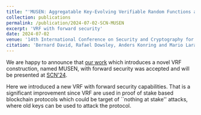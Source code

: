 ```yaml
---
title: "'MUSEN: Aggregatable Key-Evolving Verifiable Random Functions and Applications' in SCN'24"
collection: publications
permalink: /publication/2024-07-02-SCN-MUSEN
excerpt: 'VRF with forward security'
date: 2024-07-02
venue: '14th International Conference on Security and Cryptography for Netwowrks'
citation: 'Bernard David, Rafael Dowsley, Anders Konring and Mario Larangeira. (2024). &quot;MUSEN: Aggregatable Key-Evolving Verifiable Random Functions and Applications.&quot; <i>SCN 2024</i>.'
---
```


We are happy to announce that [our work](https://eprint.iacr.org/2024/628) which introduces a novel VRF construction, named MUSEN, with forward security  was accepted and will be presented at [SCN'24](https://scn.unisa.it/scn24/index.php/accepted-papers/). 


Here we introduced a new VRF with forward security capabilities. That is a significant improvement since VRF are used in proof of stake based blockchain protocols which could be target of ``nothing at stake'' attacks, where old keys can be used to attack the protocol. 





















